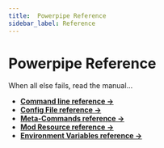 ```yaml
---
title:  Powerpipe Reference
sidebar_label: Reference
---
```


# Powerpipe Reference

When all else fails, read the manual...

- **[Command line reference →](reference/cli/overview)**
- **[Config File reference →](reference/config-files/overview)**
- **[Meta-Commands reference →](reference/dot-commands/overview)**
- **[Mod Resource reference →](reference/mod-resources/overview)**
- **[Environment Variables reference →](reference/env-vars/overview)**
